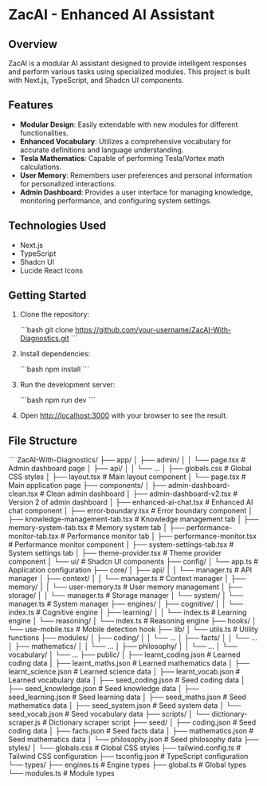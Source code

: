 # ZacAI - Enhanced AI Assistant

## Overview

ZacAI is a modular AI assistant designed to provide intelligent responses and perform various tasks using specialized modules. This project is built with Next.js, TypeScript, and Shadcn UI components.

## Features

- **Modular Design**: Easily extendable with new modules for different functionalities.
- **Enhanced Vocabulary**: Utilizes a comprehensive vocabulary for accurate definitions and language understanding.
- **Tesla Mathematics**: Capable of performing Tesla/Vortex math calculations.
- **User Memory**: Remembers user preferences and personal information for personalized interactions.
- **Admin Dashboard**: Provides a user interface for managing knowledge, monitoring performance, and configuring system settings.

## Technologies Used

- Next.js
- TypeScript
- Shadcn UI
- Lucide React Icons

## Getting Started

1.  Clone the repository:

    \`\`\`bash
    git clone https://github.com/your-username/ZacAI-With-Diagnostics.git
    \`\`\`

2.  Install dependencies:

    \`\`\`bash
    npm install
    \`\`\`

3.  Run the development server:

    \`\`\`bash
    npm run dev
    \`\`\`

4.  Open [http://localhost:3000](http://localhost:3000) with your browser to see the result.

## File Structure

\`\`\`
ZacAI-With-Diagnostics/
├── app/
│   ├── admin/
│   │   └── page.tsx          # Admin dashboard page
│   ├── api/
│   │   └── ...
│   ├── globals.css           # Global CSS styles
│   ├── layout.tsx            # Main layout component
│   └── page.tsx              # Main application page
├── components/
│   ├── admin-dashboard-clean.tsx # Clean admin dashboard
│   ├── admin-dashboard-v2.tsx  # Version 2 of admin dashboard
│   ├── enhanced-ai-chat.tsx    # Enhanced AI chat component
│   ├── error-boundary.tsx      # Error boundary component
│   ├── knowledge-management-tab.tsx # Knowledge management tab
│   ├── memory-system-tab.tsx   # Memory system tab
│   ├── performance-monitor-tab.tsx # Performance monitor tab
│   ├── performance-monitor.tsx # Performance monitor component
│   ├── system-settings-tab.tsx # System settings tab
│   ├── theme-provider.tsx      # Theme provider component
│   └── ui/                   # Shadcn UI components
├── config/
│   └── app.ts                # Application configuration
├── core/
│   ├── api/
│   │   └── manager.ts        # API manager
│   ├── context/
│   │   └── manager.ts        # Context manager
│   ├── memory/
│   │   └── user-memory.ts    # User memory management
│   ├── storage/
│   │   └── manager.ts        # Storage manager
│   └── system/
│       └── manager.ts        # System manager
├── engines/
│   ├── cognitive/
│   │   └── index.ts          # Cognitive engine
│   ├── learning/
│   │   └── index.ts          # Learning engine
│   └── reasoning/
│       └── index.ts          # Reasoning engine
├── hooks/
│   └── use-mobile.tsx        # Mobile detection hook
├── lib/
│   └── utils.ts              # Utility functions
├── modules/
│   ├── coding/
│   │   └── ...
│   ├── facts/
│   │   └── ...
│   ├── mathematics/
│   │   └── ...
│   ├── philosophy/
│   │   └── ...
│   └── vocabulary/
│       └── ...
├── public/
│   ├── learnt_coding.json    # Learned coding data
│   ├── learnt_maths.json     # Learned mathematics data
│   ├── learnt_science.json   # Learned science data
│   ├── learnt_vocab.json     # Learned vocabulary data
│   ├── seed_coding.json      # Seed coding data
│   ├── seed_knowledge.json   # Seed knowledge data
│   ├── seed_learning.json    # Seed learning data
│   ├── seed_maths.json       # Seed mathematics data
│   ├── seed_system.json      # Seed system data
│   └── seed_vocab.json       # Seed vocabulary data
├── scripts/
│   └── dictionary-scraper.js # Dictionary scraper script
├── seed/
│   ├── coding.json           # Seed coding data
│   ├── facts.json            # Seed facts data
│   ├── mathematics.json      # Seed mathematics data
│   └── philosophy.json        # Seed philosophy data
├── styles/
│   └── globals.css           # Global CSS styles
├── tailwind.config.ts        # Tailwind CSS configuration
├── tsconfig.json             # TypeScript configuration
└── types/
    ├── engines.ts            # Engine types
    ├── global.ts             # Global types
    └── modules.ts            # Module types

